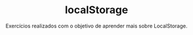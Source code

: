 <h1 align = center>localStorage</h1>
<p align = center>Exercícios realizados com o objetivo de aprender mais sobre LocalStorage.</p>
